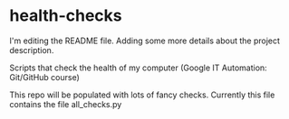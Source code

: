 # health-checks
I'm editing the README file. Adding some more details about the project description.

Scripts that check the health of my computer (Google IT Automation: Git/GitHub course)

This repo will be populated with lots of fancy checks.
Currently this file contains the file all_checks.py
